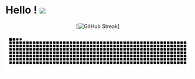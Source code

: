 # Hello ! <img src="https://raw.githubusercontent.com/MartinHeinz/MartinHeinz/master/wave.gif" width="30px">


<div align="center">

[![GitHub Streak](https://github-readme-streak-stats.herokuapp.com?user=whatiskeptiname&theme=dark&hide_border=true&date_format=M%20j%5B%2C%20Y%5D)]

</div>

![snake gif](https://github.com/whatiskeptiname/whatiskeptiname/blob/output/github-contribution-grid-snake.svg)
